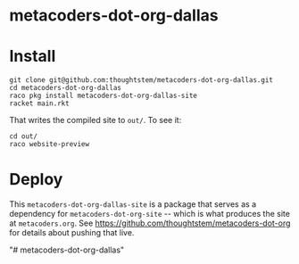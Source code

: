 metacoders-dot-org-dallas
=====================

# Install

```
git clone git@github.com:thoughtstem/metacoders-dot-org-dallas.git
cd metacoders-dot-org-dallas
raco pkg install metacoders-dot-org-dallas-site
racket main.rkt
```

That writes the compiled site to `out/`.  To see it:

```
cd out/
raco website-preview
```

# Deploy

This `metacoders-dot-org-dallas-site` is a package that serves as a dependency for `metacoders-dot-org-site` -- which is what produces the site at `metacoders.org`.  See https://github.com/thoughtstem/metacoders-dot-org for details about pushing that live.

"# metacoders-dot-org-dallas" 
